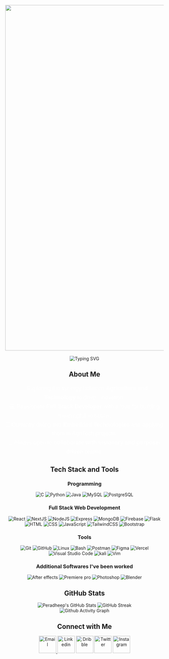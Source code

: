 

<div align="center">
  <br>
  <img src="assets/D_Text_Scene_Animation_Ready-ezgif.com-optimize (1).gif" alt="Banner" width="800" style="width:1100px; height:auto; display:block; margin:0 auto;"/>
  <br>

</div>

<div align="center">
    <img src="https://readme-typing-svg.herokuapp.com?font=Fira+Code&size=24&duration=4000&pause=500&color=FFFFFF&center=true&width=500&lines=FullStack+Developer;Tech+Enthusiast;Freelancer" alt="Typing SVG" />
</div>
</h2>


<h2 align="center"> About Me </h2>
<div align="center" style="max-width: 800px; margin: 0 auto; font-family: 'Arial', sans-serif;">
    <p style="font-size: 18px; color: #FFFFFF; line-height: 1.6;">
        🌱 Exploring the synergy between <strong>Agriculture and Technology</strong> to drive innovation.<br/>
        💻 Passionate <strong>Full Stack Developer</strong> with a love for building meaningful solutions.<br/>
        🔧 Currently diving into <strong>Embedded Technologies</strong> and applying them in AgriTech projects.<br/>
        🤝 Always open to <strong>collaborate with visionary and purpose-driven teams</strong>.
    </p>
</div>


<h2 align="center"> Tech Stack and Tools </h2>
<div align="center">
    <h3>Programming</h3>
    <div>
        <img src="https://skillicons.dev/icons?i=c" title="C"/>
        <img src="https://skillicons.dev/icons?i=python" title="Python"/>
        <img src="https://skillicons.dev/icons?i=java" title="Java"/>
        <img src="https://skillicons.dev/icons?i=mysql" title="MySQL"/>
        <img src="https://skillicons.dev/icons?i=postgres" title="PostgreSQL"/>
    </div>
    <h3>Full Stack Web Development</h3>
    <div>
        <img src="https://skillicons.dev/icons?i=react" title="React"/>
        <img src="https://skillicons.dev/icons?i=next" title="NextJS"/>
        <img src="https://skillicons.dev/icons?i=nodejs" title="NodeJS"/>
        <img src="https://skillicons.dev/icons?i=express" title="Express"/>
        <img src="https://skillicons.dev/icons?i=mongodb" title="MongoDB" />
        <img src="https://skillicons.dev/icons?i=firebase" title="Firebase" />
        <img src="https://skillicons.dev/icons?i=flask" title="Flask"/>
        <img src="https://skillicons.dev/icons?i=html" title="HTML"/>
        <img src="https://skillicons.dev/icons?i=css" title="CSS"/>
        <img src="https://skillicons.dev/icons?i=js" title="JavaScript"/>
        <img src="https://skillicons.dev/icons?i=tailwind" title="TailwindCSS"/>
        <img src="https://skillicons.dev/icons?i=bootstrap" title="Bootstrap"/>
    </div>
    <h3>Tools</h3>
    <div>
        <img src="https://skillicons.dev/icons?i=git" title="Git"/>
        <img src="https://skillicons.dev/icons?i=github" title="GitHub"/>
        <img src="https://skillicons.dev/icons?i=linux" title="Linux"/>
        <img src="https://skillicons.dev/icons?i=bash" title="Bash"/>
        <img src="https://skillicons.dev/icons?i=postman" title="Postman"/>
        <img src="https://skillicons.dev/icons?i=figma" title="Figma"/>
        <img src="https://skillicons.dev/icons?i=vercel" title="Vercel"/>
        <img src="https://skillicons.dev/icons?i=vscode" title="Visual Studio Code"/>
        <img src="https://skillicons.dev/icons?i=kali" title="kali"/>
        <img src="https://skillicons.dev/icons?i=vim" title="Vim"/>
        <h3> Additional Softwares I've been worked </h3>
        <div>
          <img src="https://skillicons.dev/icons?i=ae" title="After effects"/>
          <img src="https://skillicons.dev/icons?i=pr" title="Premiere pro"/>
          <img src="https://skillicons.dev/icons?i=ps" title="Photoshop"/>
          <img src="https://skillicons.dev/icons?i=blender" title="Blender"/>
        </div>
    </div>
</div>



<h2 align="center"> GitHub Stats </h2>
<div align="center">
    <img src="https://github-readme-stats.vercel.app/api?username=PeradheepY&theme=gotham&show_icons=true&hide_border=true&count_private=true" alt="Peradheep's GitHub Stats" />
    <img src="https://github-readme-streak-stats.herokuapp.com/?user=PeradheepY&theme=gotham&hide_border=true" alt="GitHub Streak" />
    <br />
    <div align="center">
      <img src="https://github-readme-activity-graph.vercel.app/graph?username=PeradheepY&theme=react-dark" alt="Github Activity Graph" />
    </div>

</div>


<h2 align="center"> Connect with Me </h2>
<div align="center">
    <a href="mailto:peradheep200617@outlook.com" target="_blank">
      <img src="https://img.icons8.com/?size=100&id=ut6gQeo5pNqf&format=png&color=000000" title="Email" height="55"/>
    </a>
    <a href="https://www.linkedin.com/in/peradheep-y" target="_blank"><img src="https://img.icons8.com/?size=100&id=xuvGCOXi8Wyg&format=png&color=000000" title="Linkedin" height="55" /></a>
    <a href="https://www.linkedin.com/in/peradheep-y" target="_blank"><img src="https://img.icons8.com/?size=100&id=Wkmw3VcFPr8T&format=png&color=000000"  title="Dribble" height="55" /></a>
    <a href="https://x.com/pradeep46122514" target="_blank"><img src="https://img.icons8.com/?size=100&id=5MQ0gPAYYx7a&format=png&color=000000" title="Twitter" height="55" /></a>
<a href="https://www.instagram.com/peradheepyuvaraj" target="_blank"><img src="https://img.icons8.com/?size=100&id=Xy10Jcu1L2Su&format=png&color=000000" title="Instagram" height="55" /></a>
</div>
